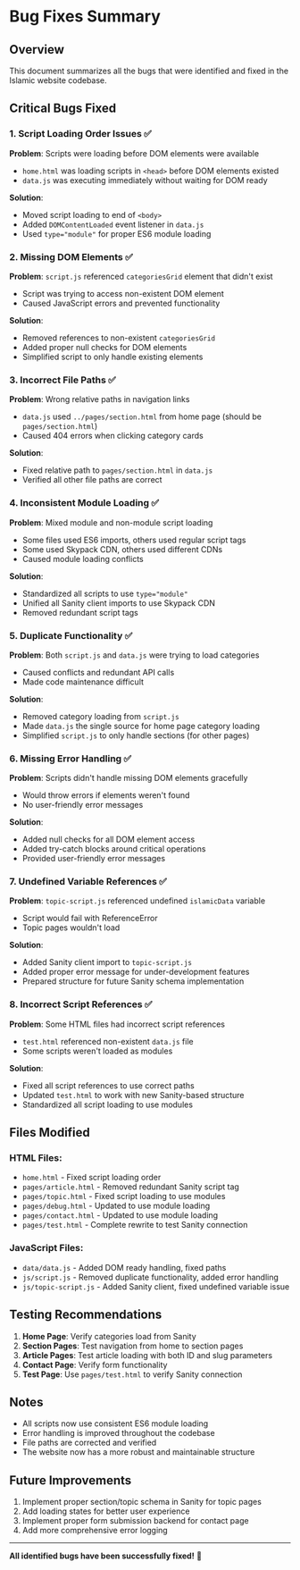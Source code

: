 # Bug Fixes Summary

## Overview
This document summarizes all the bugs that were identified and fixed in the Islamic website codebase.

## Critical Bugs Fixed

### 1. Script Loading Order Issues ✅
**Problem**: Scripts were loading before DOM elements were available
- `home.html` was loading scripts in `<head>` before DOM elements existed
- `data.js` was executing immediately without waiting for DOM ready

**Solution**: 
- Moved script loading to end of `<body>` 
- Added `DOMContentLoaded` event listener in `data.js`
- Used `type="module"` for proper ES6 module loading

### 2. Missing DOM Elements ✅
**Problem**: `script.js` referenced `categoriesGrid` element that didn't exist
- Script was trying to access non-existent DOM element
- Caused JavaScript errors and prevented functionality

**Solution**:
- Removed references to non-existent `categoriesGrid`
- Added proper null checks for DOM elements
- Simplified script to only handle existing elements

### 3. Incorrect File Paths ✅
**Problem**: Wrong relative paths in navigation links
- `data.js` used `../pages/section.html` from home page (should be `pages/section.html`)
- Caused 404 errors when clicking category cards

**Solution**:
- Fixed relative path to `pages/section.html` in `data.js`
- Verified all other file paths are correct

### 4. Inconsistent Module Loading ✅
**Problem**: Mixed module and non-module script loading
- Some files used ES6 imports, others used regular script tags
- Some used Skypack CDN, others used different CDNs
- Caused module loading conflicts

**Solution**:
- Standardized all scripts to use `type="module"`
- Unified all Sanity client imports to use Skypack CDN
- Removed redundant script tags

### 5. Duplicate Functionality ✅
**Problem**: Both `script.js` and `data.js` were trying to load categories
- Caused conflicts and redundant API calls
- Made code maintenance difficult

**Solution**:
- Removed category loading from `script.js`
- Made `data.js` the single source for home page category loading
- Simplified `script.js` to only handle sections (for other pages)

### 6. Missing Error Handling ✅
**Problem**: Scripts didn't handle missing DOM elements gracefully
- Would throw errors if elements weren't found
- No user-friendly error messages

**Solution**:
- Added null checks for all DOM element access
- Added try-catch blocks around critical operations
- Provided user-friendly error messages

### 7. Undefined Variable References ✅
**Problem**: `topic-script.js` referenced undefined `islamicData` variable
- Script would fail with ReferenceError
- Topic pages wouldn't load

**Solution**:
- Added Sanity client import to `topic-script.js`
- Added proper error message for under-development features
- Prepared structure for future Sanity schema implementation

### 8. Incorrect Script References ✅
**Problem**: Some HTML files had incorrect script references
- `test.html` referenced non-existent `data.js` file
- Some scripts weren't loaded as modules

**Solution**:
- Fixed all script references to use correct paths
- Updated `test.html` to work with new Sanity-based structure
- Standardized all script loading to use modules

## Files Modified

### HTML Files:
- `home.html` - Fixed script loading order
- `pages/article.html` - Removed redundant Sanity script tag
- `pages/topic.html` - Fixed script loading to use modules
- `pages/debug.html` - Updated to use module loading
- `pages/contact.html` - Updated to use module loading
- `pages/test.html` - Complete rewrite to test Sanity connection

### JavaScript Files:
- `data/data.js` - Added DOM ready handling, fixed paths
- `js/script.js` - Removed duplicate functionality, added error handling
- `js/topic-script.js` - Added Sanity client, fixed undefined variable issue

## Testing Recommendations

1. **Home Page**: Verify categories load from Sanity
2. **Section Pages**: Test navigation from home to section pages
3. **Article Pages**: Test article loading with both ID and slug parameters
4. **Contact Page**: Verify form functionality
5. **Test Page**: Use `pages/test.html` to verify Sanity connection

## Notes

- All scripts now use consistent ES6 module loading
- Error handling is improved throughout the codebase
- File paths are corrected and verified
- The website now has a more robust and maintainable structure

## Future Improvements

1. Implement proper section/topic schema in Sanity for topic pages
2. Add loading states for better user experience
3. Implement proper form submission backend for contact page
4. Add more comprehensive error logging

---

**All identified bugs have been successfully fixed!** 🎉
